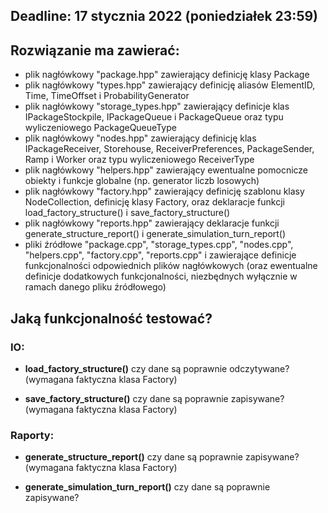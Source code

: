 ## Deadline: 17 stycznia 2022 (poniedziałek 23:59)

## Rozwiązanie ma zawierać:
- plik nagłówkowy "package.hpp" zawierający definicję klasy Package
- plik nagłówkowy "types.hpp" zawierający definicję aliasów ElementID, Time, TimeOffset i ProbabilityGenerator
- plik nagłówkowy "storage_types.hpp" zawierający definicje klas IPackageStockpile, IPackageQueue i PackageQueue oraz typu wyliczeniowego PackageQueueType
- plik nagłówkowy "nodes.hpp" zawierający definicję klas IPackageReceiver, Storehouse, ReceiverPreferences, PackageSender, Ramp i Worker oraz typu wyliczeniowego ReceiverType
- plik nagłówkowy "helpers.hpp" zawierający ewentualne pomocnicze obiekty i funkcje globalne (np. generator liczb losowych)
- plik nagłówkowy "factory.hpp" zawierający definicję szablonu klasy NodeCollection, definicję klasy Factory, oraz deklaracje funkcji load_factory_structure() i save_factory_structure()
- plik nagłówkowy "reports.hpp" zawierający deklaracje funkcji generate_structure_report() i generate_simulation_turn_report()
- pliki źródłowe "package.cpp", "storage_types.cpp", "nodes.cpp", "helpers.cpp", "factory.cpp", "reports.cpp" i zawierające definicje funkcjonalności odpowiednich plików nagłówkowych (oraz ewentualne definicje dodatkowych funkcjonalności, niezbędnych wyłącznie w ramach danego pliku źródłowego)

## Jaką funkcjonalność testować?
### IO:
- **load_factory_structure()**
  czy dane są poprawnie odczytywane? (wymagana faktyczna klasa Factory)

- **save_factory_structure()**
  czy dane są poprawnie zapisywane? (wymagana faktyczna klasa Factory)

### Raporty:
- **generate_structure_report()**
  czy dane są poprawnie zapisywane? (wymagana faktyczna klasa Factory)

- **generate_simulation_turn_report()**
  czy dane są poprawnie zapisywane?
